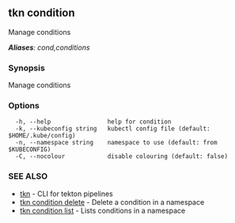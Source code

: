 ## tkn condition

Manage conditions

***Aliases**: cond,conditions*

### Synopsis

Manage conditions

### Options

```
  -h, --help                help for condition
  -k, --kubeconfig string   kubectl config file (default: $HOME/.kube/config)
  -n, --namespace string    namespace to use (default: from $KUBECONFIG)
  -C, --nocolour            disable colouring (default: false)
```

### SEE ALSO

* [tkn](tkn.md)	 - CLI for tekton pipelines
* [tkn condition delete](tkn_condition_delete.md)	 - Delete a condition in a namespace
* [tkn condition list](tkn_condition_list.md)	 - Lists conditions in a namespace

